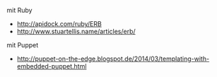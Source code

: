mit Ruby
* http://apidock.com/ruby/ERB
* http://www.stuartellis.name/articles/erb/

mit Puppet
* http://puppet-on-the-edge.blogspot.de/2014/03/templating-with-embedded-puppet.html